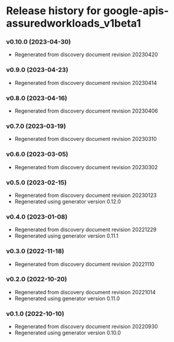 # Release history for google-apis-assuredworkloads_v1beta1

### v0.10.0 (2023-04-30)

* Regenerated from discovery document revision 20230420

### v0.9.0 (2023-04-23)

* Regenerated from discovery document revision 20230414

### v0.8.0 (2023-04-16)

* Regenerated from discovery document revision 20230406

### v0.7.0 (2023-03-19)

* Regenerated from discovery document revision 20230310

### v0.6.0 (2023-03-05)

* Regenerated from discovery document revision 20230302

### v0.5.0 (2023-02-15)

* Regenerated from discovery document revision 20230123
* Regenerated using generator version 0.12.0

### v0.4.0 (2023-01-08)

* Regenerated from discovery document revision 20221229
* Regenerated using generator version 0.11.1

### v0.3.0 (2022-11-18)

* Regenerated from discovery document revision 20221110

### v0.2.0 (2022-10-20)

* Regenerated from discovery document revision 20221014
* Regenerated using generator version 0.11.0

### v0.1.0 (2022-10-10)

* Regenerated from discovery document revision 20220930
* Regenerated using generator version 0.10.0


